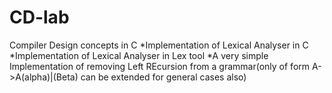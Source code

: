# CD-lab
Compiler Design concepts in C
*Implementation of Lexical Analyser in C
*Implementation of Lexical Analyser in Lex tool
*A very simple Implementation of removing Left REcursion from a grammar(only of form A->A(alpha)|(Beta) can be extended for general cases also)

